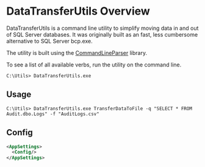 # DataTransferUtils Overview
DataTransferUtils is a command line utility to simplify moving data in and out of SQL Server databases.
It was originally built as an fast, less cumbersome alternative to SQL Server bcp.exe.

The utility is built using the [CommandLineParser](https://github.com/commandlineparser/commandline) library.

To see a list of all available verbs, run the utility on the command line.
```
C:\Utils> DataTransferUtils.exe
```

## Usage
```
C:\Utils> DataTransferUtils.exe TransferDataToFile -q "SELECT * FROM Audit.dbo.Logs" -f "AuditLogs.csv"
```

## Config
```xml
<AppSettings>
  <Config/>
</AppSettings>

